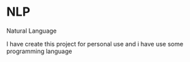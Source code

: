 # NLP
Natural Language

I have create this project for personal use
and i have use some programming language
